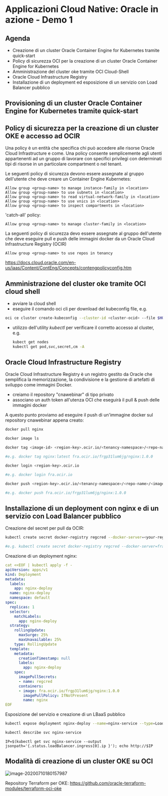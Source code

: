 



# Applicazioni Cloud Native: Oracle in azione - Demo 1

## Agenda

- Creazione di un cluster Oracle Container Engine for Kubernetes tramite quick-start 
- Policy di sicurezza OCI per la creazione di un cluster Oracle Container Engine for Kubernetes 
- Amministrazione del cluster oke tramite OCI Cloud-Shell
- Oracle Cloud Infrastructure Registry
- Installazione di un deployment ed esposizione di un servizio con Load Balancer pubblico

## Provisioning di un cluster Oracle Container Engine for Kubernetes tramite quick-start

## Policy di sicurezza per la creazione di un cluster OKE e accesso ad OCIR

Una policy è un entità che specifica chi può accedere alle risorse Oracle Cloud Infrastructure e come. Una policy consente semplicemente agli utenti appartenenti ad un gruppo di lavorare con specifici privilegi con determinati tipi di risorse in un particolare compartment o nel tenant.

Le seguenti policy di sicurezza devono essere assegnate al gruppo dell'utente che deve creare un Container Engine Kubernetes:

```
Allow group <group-name> to manage instance-family in <location>
Allow group <group-name> to use subnets in <location>
Allow group <group-name> to read virtual-network-family in <location>
Allow group <group-name> to use vnics in <location>
Allow group <group-name> to inspect compartments in <location>
```

 'catch-all' policy:

```
Allow group <group-name> to manage cluster-family in <location>
```

La seguenti policy di sicurezza devo essere assegnate al gruppo dell'utente che deve eseguire pull e push delle immagini docker da un Oracle Cloud Infrastructure Registry (OCIR)

```
Allow group <group-name> to use repos in tenancy
```



https://docs.cloud.oracle.com/en-us/iaas/Content/ContEng/Concepts/contengpolicyconfig.htm

## Amministrazione del cluster oke tramite OCI cloud shell

- avviare la cloud shell
- eseguire il comando oci cli per download del kubeconfig file, e.g.

```bash
oci ce cluster create-kubeconfig --cluster-id <cluster-ocid> --file $HOME/.kube/config --region eu-frankfurt-1 --token-version 2.0.0s
```

- utilizzo dell'utility *kubectl* per verificare il corretto accesso al cluster, e.g.

  ```bash
  kubect get nodes
  kubectl get pod,svc,secret,cm -A
  ```

## Oracle Cloud Infrastructure Registry

Oracle Cloud Infrastructure Registry è un registro gestito da Oracle che semplifica la memorizzazione, la condivisione e la gestione di artefatti di sviluppo come immagini Docker.

- creiamo il repository "cnawebinar" di tipo privato
- associano un auth token all'utenza OCI che eseguirà il pull & push delle immagini docker

A questo punto proviamo ad eseguire il push di un'immagine docker sul repository cnawebinar appena creato:



```bash
docker pull nginx
```



```bash
docker image ls
```



```bash
docker tag <image-id> <region-key>.ocir.io/<tenancy-namespace>/<repo-name>/<image-name>:<tag> 
```

```bash
#e.g. docker tag nginx:latest fra.ocir.io/frgp31lum6jg/nginx:1.0.0
```



```bash
docker login <region-key>.ocir.io 
```

```bash
#e.g. docker login fra.ocir.io
```



```bash
docker push <region-key>.ocir.io/<tenancy-namespace>/<repo-name>/<image-name>:<tag> 
```

```bash
#e.g. docker push fra.ocir.io/frgp31lum6jg/nginx:1.0.0
```



## Installazione di un deployment con nginx e di un servizio con Load Balancer pubblico

Creazione del secret per pull da OCIR:

```bash
kubectl create secret docker-registry regcred --docker-server=<your-registry-server> --docker-username=<your-name> --docker-password=<your-pword> --docker-email=<your-email> 
```

```bash
#e.g. kubectl create secret docker-registry regcred --docker-server=fra.ocir.io --docker-username=frgp31lum6jg/oracleidentitycloudservice/fpacilio@gmail.com --docker-password="<auth token>" --docker-email=fpacilio@gmail.com
```



Creazione di un deployment nginx:

```yaml
cat <<EOF | kubectl apply -f -
apiVersion: apps/v1
kind: Deployment
metadata:
  labels:
    app: nginx-deploy
  name: nginx-deploy
  namespace: default
spec:
  replicas: 1
  selector:
    matchLabels:
      app: nginx-deploy
  strategy:
    rollingUpdate:
      maxSurge: 25%
      maxUnavailable: 25%
    type: RollingUpdate
  template:
    metadata:
      creationTimestamp: null
      labels:
        app: nginx-deploy
    spec:
      imagePullSecrets:
      - name: regcred	
      containers:
      - image: fra.ocir.io/frgp31lum6jg/nginx:1.0.0
        imagePullPolicy: IfNotPresent
        name: nginx
EOF
```

Esposizione del servizio e creazione di un LBaaS pubblico

```bash
kubectl expose deployment nginx-deploy --name=nginx-service --type=LoadBalancer --port=80
```

```bash
kubectl describe svc nginx-service
```

```shell
IP=$(kubectl get svc nginx-service --output jsonpath='{.status.loadBalancer.ingress[0].ip }'); echo http://$IP
```

## Modalità **di** **creazione** **di un cluster OKE** **su** OCI

![image-20200710180157987](../OKE-Webinar-LiveDemo/image/image-20200710180157987.png)

Repository Terraform per OKE: https://github.com/oracle-terraform-modules/terraform-oci-oke

